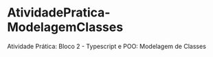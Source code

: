 # AtividadePratica-ModelagemClasses
Atividade Prática: Bloco 2 - Typescript e POO: Modelagem de Classes
